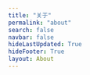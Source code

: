 ```yaml
---
title: "关于"
permalink: "about"
search: false
navbar: false
hideLastUpdated: True
hideFooter: True
layout: About
---
```


<template>
    <div id="app">
        <div class="my-container">
            <el-card v-show="show==0" class="my-card" :body-style="{ padding: '0px' }">
              <div class="my-bg"></div>
              <div style="height: 50px; margin: 0;"></div>
              <a class="my-avatar-link" @click="clickAvatar">
                  <img class="my-avatar" :src="$withBase('/avatar.jpg')">
              </a>
              <div class="my-title" style="text-align: center">Hanna</div>
              <br>
              <p>竹仗芒鞋随缘化</p>
              <p>烟蓑雨笠卷单行</p>
              <br>
              <!-- <div class="my-something">
                  <a href="https://github.com/Xerrors">
                    <img class="my-svg" :src="$withBase('/svg/github.svg')" type="image/svg+xml"/>
                  </a>
                  <a href="mailto:xerrors@163.com">
                    <img class="my-svg" :src="$withBase('/svg/mail.svg')" type="image/svg+xml"/>
                  </a>
                  <a href="https://dev.tencent.com/u/Xerrors">
                    <img class="my-svg" :src="$withBase('/svg/tencent.svg')" type="image/svg+xml"/>
                  </a>
              </div> -->
          </el-card>
          <div class="my-button-box">
            <el-button class="my-button" v-show="showButton" icon="el-icon-caret-bottom" circle @click="plusOne"></el-button>
          </div>
        </div>
    </div>
</template>

<script>
export default {
  data() {
    return {
      show: 0,
      cardNum: 4,
      showButton: true,
      count: 0
    }
  },
  methods: {
    plusOne() {
        this.show = (this.show + 1) % this.cardNum;
        this.showButton = false;
        setTimeout(() => {
            this.showButton = true;
        }, 1000);
    },
    clickAvatar() {
        this.count += 1;
          if (this.count > 10) {
            this.count = 0;
            this.$confirm('当当当当，恭喜你触发彩蛋，是否查看', 'Eggs', {
            confirmButtonText: '当然看了',
            cancelButtonText: '真无聊~',
            type: 'success',
            center: true
          }).then(() => {
            this.$message({
              type: 'success',
              message: '假装看完了!'
            });
          }).catch(() => {
            this.$message({
              type: 'info',
              message: '已取消'
            });
          });
        }
    }
  }
};
</script>

<style scoped>
#app{
    height: 100%;
    display:flex;/*Flex布局*/
    display: -webkit-flex; /* Safari */
    align-items:center;/*指定垂直居中*/
    width: 100%;
    height: 100%;
}

h1, h2, h3, p {
    color: #eee;
}
.my-title {
  color: #eee;
  font-size: 2.5rem;
}

.el-button {
  display: block;
  margin: 0 auto;
}

.my-container {
  /* margin: 0 auto; */
  text-align: center;
}

.my-button-box {
  margin-top: 20px;
}

.my-button {
    animation: showButton 1s forwards;
}

.my-card {
    width: 350px;
    height: 450px;
    margin: 0 auto;
    border: 0px;
    opacity: 0;
    animation: showup 1s forwards;
}

.my-card *{
  display: block;
  margin: 5px auto;
}

.my-bg {
    width: 100%;
    height: 100%;
    color: #fff;
    margin: 0;
    background: linear-gradient(-45deg, #ee7752, #e73c7e, #23a6d5, #23d5ab);
    background-size: 400% 400%;
    animation: gradientBG 15s ease infinite;
    position: absolute;
    z-index: -1;
}

.my-svg {
  margin: 5px;
  width: 25px; 
  height: 25px;
}

.my-avatar {
  display: block;
  position: relative;
  width: 100px;
  height: 100px;
  margin: 0 auto;
  border-radius:50%;
  border: 3px solid #ffffff
}

.my-something {
  margin: 0 auto;
}

.my-something a {
  display: inline-block;
}

@keyframes gradientBG {
	0% {
		background-position: 0% 50%;
	}
	50% {
		background-position: 100% 50%;
	}
	100% {
		background-position: 0% 50%;
	}
}

@keyframes showup {
  0% {
    transform: translateY(100px);
    opacity: 0;
  }
  100% {
    transform: translateY(0);
    opacity: 1;
  }
}

@keyframes showButton {
  0% {
    opacity: 0;
  }
  100% {
    opacity: 1;
  }
}
</style>